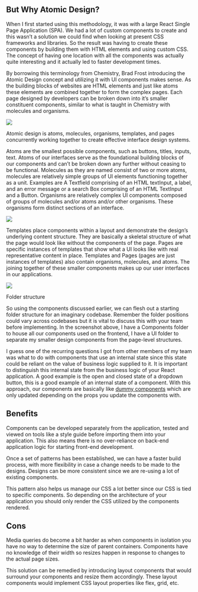 <!-- please preview in as md view -->

## But Why Atomic Design?

When I first started using this methodology, it was with a large React Single Page Application (SPA). We had a lot of custom components to create and this wasn’t a solution we could find when looking at present CSS frameworks and libraries. So the result was having to create these components by building them with HTML elements and using custom CSS. The concept of having one location with all the components was actually quite interesting and it actually led to faster development times.

By borrowing this terminology from Chemistry, Brad Frost introducing the Atomic Design concept and utilizing it with UI components makes sense. As the building blocks of websites are HTML elements and just like atoms these elements are combined together to form the complex pages. Each page designed by developers can be broken down into it’s smaller constituent components, similar to what is taught in Chemistry with molecules and organisms.

![](https://andelav4prod.wpengine.com/wp-content/uploads/2019/10/Screenshot-2019-10-25-at-2.31.27-PM.png)

Atomic design is atoms, molecules, organisms, templates, and pages concurrently working together to create effective interface design systems.

Atoms are the smallest possible components, such as buttons, titles, inputs, text. Atoms of our interfaces serve as the foundational building blocks of our components and can’t be broken down any further without ceasing to be functional. Molecules as they are named consist of two or more atoms, molecules are relatively simple groups of UI elements functioning together as a unit. Examples are A Textfield comprising of an HTML textInput, a label, and an error message or a search Box comprising of an HTML TextInput and a Button. Organisms are relatively complex UI components composed of groups of molecules and/or atoms and/or other organisms. These organisms form distinct sections of an interface.

![](https://andelav4prod.wpengine.com/wp-content/uploads/2019/10/gif.gif)

Templates place components within a layout and demonstrate the design’s underlying content structure. They are basically a skeletal structure of what the page would look like without the components of the page. Pages are specific instances of templates that show what a UI looks like with real representative content in place. Templates and Pages (pages are just instances of templates) also contain organisms, molecules, and atoms. The joining together of these smaller components makes up our user interfaces in our applications.

![](https://andelav4prod.wpengine.com/wp-content/uploads/2019/10/Screenshot-2019-10-25-at-2.33.30-PM.png)

Folder structure

So using the components discussed earlier, we can flesh out a starting folder structure for an imaginary codebase. Remember the folder positions could vary across codebases but it is vital to discuss this with your team before implementing. In the screenshot above, I have a Components folder to house all our components used on the frontend, I have a UI folder to separate my smaller design components from the page-level structures.

I guess one of the recurring questions I got from other members of my team was what to do with components that use an internal state since this state could be reliant on the value of business logic supplied to it. It is important to distinguish this internal state from the business logic of your React application. A good example is the open and closed state of a dropdown button, this is a good example of an internal state of a component. With this approach, our components are basically like [dummy components](https://medium.com/@thejasonfile/dumb-components-and-smart-components-e7b33a698d43) which are only updated depending on the props you update the components with.

## Benefits

Components can be developed separately from the application, tested and viewed on tools like a style guide before importing them into your application. This also means there is no over-reliance on back-end application logic for starting front-end development.

Once a set of patterns has been established, we can have a faster build process, with more flexibility in case a change needs to be made to the designs. Designs can be more consistent since we are re-using a lot of existing components.

This pattern also helps us manage our CSS a lot better since our CSS is tied to specific components. So depending on the architecture of your application you should only render the CSS utilized by the components rendered.

## Cons

Media queries do become a bit harder as when components in isolation you have no way to determine the size of parent containers. Components have no knowledge of their width so resizes happen in response to changes to the actual page sizes.

This solution can be remedied by introducing layout components that would surround your components and resize them accordingly. These layout components would implement CSS layout properties like flex, grid, etc.
